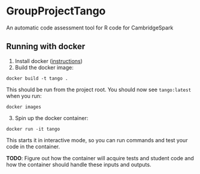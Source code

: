 # GroupProjectTango
An automatic code assessment tool for R code for CambridgeSpark

## Running with docker

1. Install docker ([instructions](https://phoenixnap.com/kb/how-to-install-docker-on-ubuntu-18-04))
2. Build the docker image:
```
docker build -t tango .
```
This should be run from the project root. You should now see `tango:latest` when you run:
```
docker images
```
3. Spin up the docker container:
```
docker run -it tango
```
This starts it in interactive mode, so you can run commands and test your code in the container.

**TODO**: Figure out how the container will acquire tests and student code and how the container should handle these inputs and outputs.

